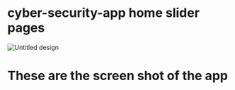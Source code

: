 
# cyber-security-app home slider pages 
![Untitled design](https://user-images.githubusercontent.com/85143283/173142396-31160e50-67bd-4061-83b6-038aa68e7d3c.png)
#  These are the screen shot of the app

